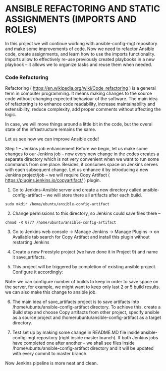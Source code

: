 # ANSIBLE REFACTORING AND STATIC ASSIGNMENTS (IMPORTS AND ROLES)

In this project we will continue working with ansible-config-mgt repository and make some improvements of  code. Now we need 
to refactor  Ansible code, create assignments, and learn how to use the imports functionality. Imports allow to effectively re-use 
previously created playbooks in a new playbook – it allows we to organize  tasks and reuse them when needed.

### Code Refactoring
Refactoring ( https://en.wikipedia.org/wiki/Code_refactoring ) is a general term in computer programming. It means making changes to 
the source code without changing expected behaviour of the software. The main idea of refactoring is to enhance code readability, 
increase maintainability and extensibility, reduce complexity, add proper comments without affecting the logic.

In  case, we will move things around a little bit in the code, but the overal state of the infrastructure remains the same.

Let us see how we can improve  Ansible code!

Step 1 – Jenkins job enhancement
Before we begin, let us make some changes to our Jenkins job – now every new change in the codes creates a separate directory
which is not very convenient when we want to run some commands from one place. Besides, it consumes space on Jenkins serves with each
subsequent change. Let us enhance it by introducing a new Jenkins project/job – we will require 
Copy Artifact ( https://plugins.jenkins.io/copyartifact/ ) plugin.

1. Go to  Jenkins-Ansible server and create a new directory called ansible-config-artifact – we will store there all artifacts 
after each build.

```
sudo mkdir /home/ubuntu/ansible-config-artifact
```

2. Change permissions to this directory, so Jenkins could save files there –  
```
chmod -R 0777 /home/ubuntu/ansible-config-artifact
```
3. Go to Jenkins web console -> Manage Jenkins -> Manage Plugins -> on Available tab search for Copy Artifact and install this 
plugin without restarting Jenkins

4. Create a new Freestyle project (we have done it in Project 9) and name it save_artifacts.

5. This project will be triggered by completion of  existing ansible project. Configure it accordingly:

Note: we can configure number of builds to keep in order to save space on the server, for example, we might want to keep only last
2 or 5 build results. we can also make this change to  ansible job.

6. The main idea of save_artifacts project is to save artifacts into /home/ubuntu/ansible-config-artifact directory. To achieve this, 
create a Build step and choose Copy artifacts from other project, specify ansible as a source project and 
/home/ubuntu/ansible-config-artifact as a target directory.

7. Test  set up by making some change in README.MD file inside  ansible-config-mgt repository (right inside master branch).
If both Jenkins jobs have completed one after another – we shall see  files inside /home/ubuntu/ansible-config-artifact directory
and it will be updated with every commit to  master branch.

Now  Jenkins pipeline is more neat and clean.

